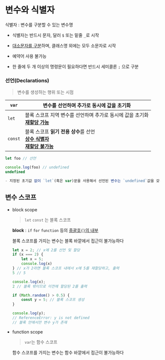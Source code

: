 # 변수와 식별자

식별자 : 변수를 구분할 수 있는 변수명

- 식별자는 반드시 문자, 달러 `$` 또는 밑줄 `_`로 시작
- <u>대소문자를 구분</u>하며, 클래스명 외에는 모두 소문자로 시작
- 예약어 사용 불가능

- 한 줄에 두 개 이상의 명령문이 필요하다면 반드시 세미콜론 `;` 으로 구분

### 선언(Declarations)

> 변수를 생성하는 행위 또는 시점

| `var`   | 변수를 선언하며 추가로 동시에 값을 초기화                    |
| ------- | ------------------------------------------------------------ |
| `let`   | 블록 스코프 지역 변수를 선언하며 추가로 동시에 값을 초기화<br>**<u>재할당 가능</u>** |
| `const` | 블록 스코프 **읽기 전용 상수**를 선언 <br><u>**상수 식별자**</u><br>**<u>재할당 불가능</u>** |

```js
let foo // 선언

console.log(foo) // undefined
undefined

- 지정된 초기값 없이 `let`(혹은 var)문을 사용해서 선언된 변수는 `undefined`값을 갖는다.
```



## 변수 스코프

- block scope

  > `let` `const` 는 블록 스코프

  **block** : `if` `for` `function` 등의 <u>중괄호`{}`의 내부</u>

  블록 스코프를 가지는 변수는 블록 바깥에서 접근이 불가능하다

  ```js
  let x = 2; // x에 2를 선언 및 할당
  if (x === 2) {
      let x = 5; 
      console.log(x)
  } // x가 2라면 블록 스코프 내에서 x에 5를 재할당하고, 출력
  5 // 5
  
  console.log(x);
  2 // 블록 밖이므로 이전에 할당된 2를 출력
  ```

  ```js
  if (Math.random() > 0.5) {
      const y = 5; // 블록 스코프 생성
  }
  
  console.log(y);
  // ReferenceError: y is not defined
  // 블록 안에서만 변수 y가 존재
  ```

- function scope

  > `var`는 함수 스코프

  함수 스코프를 가지는 변수는 함수 바깥에서 접근이 불가능하다
